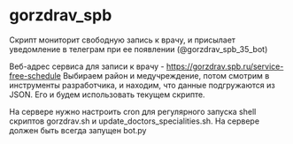 # gorzdrav_spb
Скрипт мониторит свободную запись к врачу, и присылает уведомление в телеграм при ее появлении (@gorzdrav_spb_35_bot)

Веб-адрес сервиса для записи к врачу - https://gorzdrav.spb.ru/service-free-schedule
Выбираем район и медучреждение, потом смотрим в инструменты разработчика, и находим, что данные подгружаются из JSON. Его и будем использовать текущем скрипте.

На сервере нужно настроить cron для регулярного запуска shell скриптов gorzdrav.sh и update_doctors_specialities.sh.
На сервере должен быть всегда запущен bot.py
